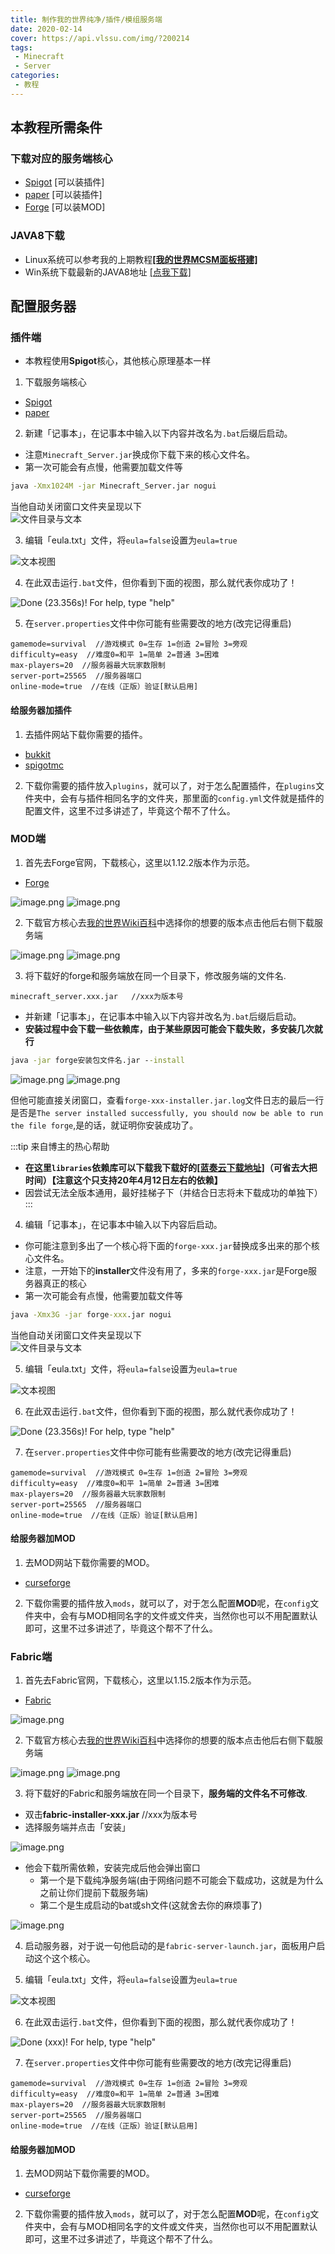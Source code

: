```yaml
---
title: 制作我的世界纯净/插件/模组服务端
date: 2020-02-14
cover: https://api.vlssu.com/img/?200214
tags:
 - Minecraft
 - Server
categories: 
 - 教程
---
```


## 本教程所需条件
### 下载对应的服务端核心
- [Spigot](https://getbukkit.org/download/spigot) [可以装插件]
- [paper](https://papermc.io/downloads) [可以装插件]
- [Forge](https://files.minecraftforge.net) [可以装MOD]

### JAVA8下载
- Linux系统可以参考我的上期教程[**[我的世界MCSM面板搭建]**](../linux/node.html#安装java8)
- Win系统下载最新的JAVA8地址 [[点我下载]](https://en.vessoft.com/software/windows/download/java)

## 配置服务器
### 插件端
- 本教程使用**Spigot**核心，其他核心原理基本一样

1. 下载服务端核心
- [Spigot](https://getbukkit.org/download/spigot) 
- [paper](https://yivesmirror.com/downloads/paper) 

2. 新建「记事本」，在记事本中输入以下内容并改名为`.bat`后缀后启动。
- 注意`Minecraft_Server.jar`换成你下载下来的核心文件名。
- 第一次可能会有点慢，他需要加载文件等

```bat
java -Xmx1024M -jar Minecraft_Server.jar nogui
```
当他自动关闭窗口文件夹呈现以下<br>
![文件目录与文本](./images/java-server_1.png)

3. 编辑「eula.txt」文件，将`eula=false`设置为`eula=true`

![文本视图](./images/java-server_2.png)

4. 在此双击运行`.bat`文件，但你看到下面的视图，那么就代表你成功了！

![Done (23.356s)! For help, type "help"](./images/java-server_3.png)

5. 在`server.properties`文件中你可能有些需要改的地方(改完记得重启)
```properties
gamemode=survival  //游戏模式 0=生存 1=创造 2=冒险 3=旁观
difficulty=easy  //难度0=和平 1=简单 2=普通 3=困难
max-players=20  //服务器最大玩家数限制
server-port=25565  //服务器端口
online-mode=true  //在线（正版）验证[默认启用]
```
#### 给服务器加插件
1. 去插件网站下载你需要的插件。
- [bukkit](https://dev.bukkit.org)
- [spigotmc](https://www.spigotmc.org)

2. 下载你需要的插件放入`plugins`，就可以了，对于怎么配置插件，在`plugins`文件夹中，会有与插件相同名字的文件夹，那里面的`config.yml`文件就是插件的配置文件，这里不过多讲述了，毕竟这个帮不了什么。

### MOD端
1. 首先去Forge官网，下载核心，这里以1.12.2版本作为示范。
- [Forge](https://files.minecraftforge.net)

![image.png](./images/java-server_4.png)
![image.png](./images/java-server_5.png)

2. 下载官方核心去[我的世界Wiki百科](https://minecraft-zh.gamepedia.com/Java%E7%89%88%E7%89%88%E6%9C%AC%E8%AE%B0%E5%BD%95)中选择你的想要的版本点击他后右侧下载服务端

![image.png](./images/java-server_6.png)
![image.png](./images/java-server_7.png)

3. 将下载好的forge和服务端放在同一个目录下，修改服务端的文件名.
```
minecraft_server.xxx.jar   //xxx为版本号
```
- 并新建「记事本」，在记事本中输入以下内容并改名为`.bat`后缀后启动。
- **安装过程中会下载一些依赖库，由于某些原因可能会下载失败，多安装几次就行**

```bat
java -jar forge安装包文件名.jar --install
```
![image.png](./images/java-server_8.png)
![image.png](./images/java-server_9.png)

但他可能直接关闭窗口，查看`forge-xxx-installer.jar.log`文件日志的最后一行是否是`The server installed successfully, you should now be able to run the file forge`,是的话，就证明你安装成功了。

:::tip 来自博主的热心帮助
- **在这里`libraries`依赖库可以下载我下载好的[[蓝奏云下载地址]](https://vlssu.lanzoui.com/b0f1ate3i)（可省去大把时间）【注意这个只支持20年4月12日左右的依赖】**
- 因尝试无法全版本通用，最好挂梯子下（并结合日志将未下载成功的单独下）
:::

4. 编辑「记事本」，在记事本中输入以下内容后启动。
- 你可能注意到多出了一个核心将下面的`forge-xxx.jar`替换成多出来的那个核心文件名。
- 注意，一开始下的**installer**文件没有用了，多来的`forge-xxx.jar`是Forge服务器真正的核心
- 第一次可能会有点慢，他需要加载文件等

```bat
java -Xmx3G -jar forge-xxx.jar nogui
```
当他自动关闭窗口文件夹呈现以下<br>
![文件目录与文本](./images/java-server_10.png)

5. 编辑「eula.txt」文件，将`eula=false`设置为`eula=true`

![文本视图](./images/java-server_2.png)

6. 在此双击运行`.bat`文件，但你看到下面的视图，那么就代表你成功了！

![Done (23.356s)! For help, type "help"](./images/java-server_11.png)

7. 在`server.properties`文件中你可能有些需要改的地方(改完记得重启)
```properties
gamemode=survival  //游戏模式 0=生存 1=创造 2=冒险 3=旁观
difficulty=easy  //难度0=和平 1=简单 2=普通 3=困难
max-players=20  //服务器最大玩家数限制
server-port=25565  //服务器端口
online-mode=true  //在线（正版）验证[默认启用]
```
#### 给服务器加MOD
1. 去MOD网站下载你需要的MOD。
- [curseforge](https://www.curseforge.com/minecraft/modpacks)

2. 下载你需要的插件放入`mods`，就可以了，对于怎么配置**MOD**呢，在`config`文件夹中，会有与MOD相同名字的文件或文件夹，当然你也可以不用配置默认即可，这里不过多讲述了，毕竟这个帮不了什么。

### Fabric端

1. 首先去Fabric官网，下载核心，这里以1.15.2版本作为示范。
- [Fabric](https://fabricmc.net/use/)

![image.png](./images/java-server_12.png)

2. 下载官方核心去[我的世界Wiki百科](https://minecraft-zh.gamepedia.com/Java%E7%89%88%E7%89%88%E6%9C%AC%E8%AE%B0%E5%BD%95)中选择你的想要的版本点击他后右侧下载服务端

![image.png](./images/java-server_13.png)
![image.png](./images/java-server_14.png)

3. 将下载好的Fabric和服务端放在同一个目录下，**服务端的文件名不可修改**.

- 双击**fabric-installer-xxx.jar**  //xxx为版本号
- 选择服务端并点击「安装」

![image.png](./images/java-server_15.png)

- 他会下载所需依赖，安装完成后他会弹出窗口
  - 第一个是下载纯净服务端(由于网络问题不可能会下载成功，这就是为什么之前让你们提前下载服务端)
  - 第二个是生成启动的bat或sh文件(这就舍去你的麻烦事了)

![image.png](./images/java-server_16.png)

4. 启动服务器，对于说一句他启动的是`fabric-server-launch.jar`，面板用户启动这个这个核心。

5. 编辑「eula.txt」文件，将`eula=false`设置为`eula=true`

![文本视图](./images/java-server_2.png)

6. 在此双击运行`.bat`文件，但你看到下面的视图，那么就代表你成功了！

![Done (xxx)! For help, type "help"](./images/java-server_17.png)

7. 在`server.properties`文件中你可能有些需要改的地方(改完记得重启)
```properties
gamemode=survival  //游戏模式 0=生存 1=创造 2=冒险 3=旁观
difficulty=easy  //难度0=和平 1=简单 2=普通 3=困难
max-players=20  //服务器最大玩家数限制
server-port=25565  //服务器端口
online-mode=true  //在线（正版）验证[默认启用]
```
#### 给服务器加MOD
1. 去MOD网站下载你需要的MOD。
- [curseforge](https://www.curseforge.com/minecraft/modpacks)

2. 下载你需要的插件放入`mods`，就可以了，对于怎么配置**MOD**呢，在`config`文件夹中，会有与MOD相同名字的文件或文件夹，当然你也可以不用配置默认即可，这里不过多讲述了，毕竟这个帮不了什么。